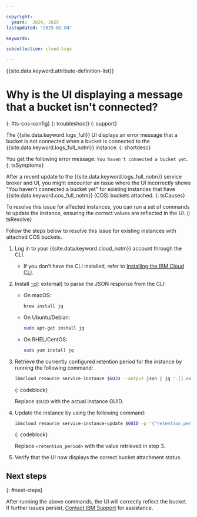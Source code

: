 ```yaml
---

copyright:
  years:  2024, 2025
lastupdated: "2025-02-04"

keywords: 

subcollection: cloud-logs

---
```



{{site.data.keyword.attribute-definition-list}}

# Why is the UI displaying a message that a bucket isn't connected? 
{: #ts-cos-config}
{: troubleshoot}
{: support}

The {{site.data.keyword.logs_full}} UI displays an error message that a bucket is not connected when a bucket is connected to the {{site.data.keyword.logs_full_notm}} instance.
{: shortdesc}

You get the following error message: `You haven't connected a bucket yet`.
{: tsSymptoms}


After a recent update to the {{site.data.keyword.logs_full_notm}} service broker and UI, you might encounter an issue where the UI incorrectly shows "You haven't connected a bucket yet" for existing instances that have {{site.data.keyword.cos_full_notm}} (COS) buckets attached.
{: tsCauses}


To resolve this issue for affected instances, you can run a set of commands to update the instance, ensuring the correct values are reflected in the UI.
{: tsResolve}

Follow the steps below to resolve this issue for existing instances with attached COS buckets.

1. Log in to your {{site.data.keyword.cloud_notm}} account through the CLI.
    - If you don’t have the CLI installed, refer to [Installing the IBM Cloud CLI](/docs/cli?topic=cli-install-ibmcloud-cli).

2. Install [`jq`](https://jqlang.org/download/){: external} to parse the JSON response from the CLI:

   - On macOS:
        ```bash
        brew install jq
        ```
   - On Ubuntu/Debian:
        ```bash
        sudo apt-get install jq
        ```
   - On RHEL/CentOS:
        ```bash
        sudo yum install jq
        ```

3. Retrieve the currently configured retention period for the instance by running the following command:

    ```bash
    ibmcloud resource service-instance $GUID --output json | jq '.[].extensions.retention_period'
    ```
    {: codeblock}

    Replace `$GUID` with the actual instance GUID.

4. Update the instance by using the following command:

    ```bash
    ibmcloud resource service-instance-update $GUID -p '{"retention_period": "<retention_period>"}'
    ```
    {: codeblock}

    Replace `<retention_period>` with the value retrieved in step 3.

5. Verify that the UI now displays the correct bucket attachment status.

## Next steps
{: #next-steps}

After running the above commands, the UI will correctly reflect the bucket. If further issues persist, [Contact IBM Support](/docs/account?topic=account-using-avatar&interface=ui) for assistance.
